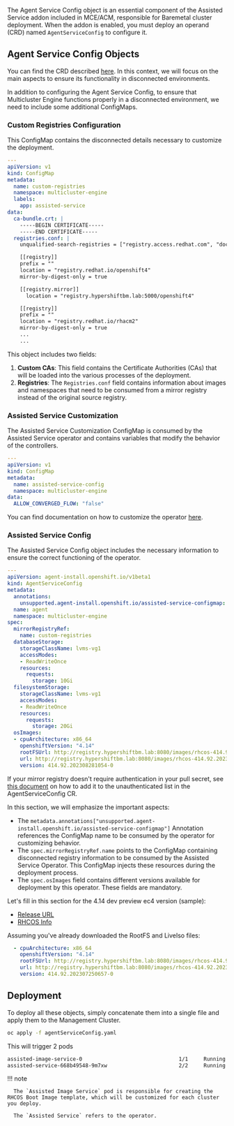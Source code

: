 The Agent Service Config object is an essential component of the Assisted Service addon included in MCE/ACM, responsible for Baremetal cluster deployment. When the addon is enabled, you must deploy an operand (CRD) named `AgentServiceConfig` to configure it.

## Agent Service Config Objects

You can find the CRD described [here](https://github.com/openshift/assisted-service/blob/master/docs/operator.md#creating-an-agentserviceconfig-resource). In this context, we will focus on the main aspects to ensure its functionality in disconnected environments.

In addition to configuring the Agent Service Config, to ensure that Multicluster Engine functions properly in a disconnected environment, we need to include some additional ConfigMaps.

### Custom Registries Configuration

This ConfigMap contains the disconnected details necessary to customize the deployment.


```yaml
---
apiVersion: v1
kind: ConfigMap
metadata:
  name: custom-registries
  namespace: multicluster-engine
  labels:
    app: assisted-service
data:
  ca-bundle.crt: |
    -----BEGIN CERTIFICATE-----
    -----END CERTIFICATE-----
  registries.conf: |
    unqualified-search-registries = ["registry.access.redhat.com", "docker.io"]

    [[registry]]
    prefix = ""
    location = "registry.redhat.io/openshift4"
    mirror-by-digest-only = true

    [[registry.mirror]]
      location = "registry.hypershiftbm.lab:5000/openshift4"

    [[registry]]
    prefix = ""
    location = "registry.redhat.io/rhacm2"
    mirror-by-digest-only = true
    ...
    ...
```

This object includes two fields:

1. **Custom CAs**: This field contains the Certificate Authorities (CAs) that will be loaded into the various processes of the deployment.
2. **Registries**: The `Registries.conf` field contains information about images and namespaces that need to be consumed from a mirror registry instead of the original source registry.

### Assisted Service Customization

The Assisted Service Customization ConfigMap is consumed by the Assisted Service operator and contains variables that modify the behavior of the controllers.


```yaml
---
apiVersion: v1
kind: ConfigMap
metadata:
  name: assisted-service-config
  namespace: multicluster-engine
data:
  ALLOW_CONVERGED_FLOW: "false"
```

You can find documentation on how to customize the operator [here](https://github.com/openshift/assisted-service/blob/master/docs/operator.md#specifying-environmental-variables-via-configmap).

### Assisted Service Config

The Assisted Service Config object includes the necessary information to ensure the correct functioning of the operator.

```yaml
---
apiVersion: agent-install.openshift.io/v1beta1
kind: AgentServiceConfig
metadata:
  annotations:
    unsupported.agent-install.openshift.io/assisted-service-configmap: assisted-service-config
  name: agent
  namespace: multicluster-engine
spec:
  mirrorRegistryRef:
    name: custom-registries
  databaseStorage:
    storageClassName: lvms-vg1
    accessModes:
    - ReadWriteOnce
    resources:
      requests:
        storage: 10Gi
  filesystemStorage:
    storageClassName: lvms-vg1
    accessModes:
    - ReadWriteOnce
    resources:
      requests:
        storage: 20Gi
  osImages:
  - cpuArchitecture: x86_64
    openshiftVersion: "4.14"
    rootFSUrl: http://registry.hypershiftbm.lab:8080/images/rhcos-414.92.202308281054-0-live-rootfs.x86_64.img
    url: http://registry.hypershiftbm.lab:8080/images/rhcos-414.92.202308281054-0-live.x86_64.iso
    version: 414.92.202308281054-0
```

If your mirror registry doesn't require authentication in your pull secret, see [this document](https://github.com/openshift/assisted-service/blob/master/docs/operator.md#image-registries-without-authentication) on how to add it to the unauthenticated list in the AgentServiceConfig CR.

In this section, we will emphasize the important aspects:

- The `metadata.annotations["unsupported.agent-install.openshift.io/assisted-service-configmap"]` Annotation references the ConfigMap name to be consumed by the operator for customizing behavior.
- The `spec.mirrorRegistryRef.name` points to the ConfigMap containing disconnected registry information to be consumed by the Assisted Service Operator. This ConfigMap injects these resources during the deployment process.
- The `spec.osImages` field contains different versions available for deployment by this operator. These fields are mandatory.

Let's fill in this section for the 4.14 dev preview ec4 version (sample):

- [Release URL](https://amd64.ocp.releases.ci.openshift.org/releasestream/4-dev-preview/release/4.14.0-ec.4)
- [RHCOS Info](https://releases-rhcos-art.apps.ocp-virt.prod.psi.redhat.com/?arch=x86_64&release=414.92.202307250657-0&stream=prod%2Fstreams%2F4.14-9.2#414.92.202307250657-0)

Assuming you've already downloaded the RootFS and LiveIso files:

```yaml
  - cpuArchitecture: x86_64
    openshiftVersion: "4.14"
    rootFSUrl: http://registry.hypershiftbm.lab:8080/images/rhcos-414.92.202309101331-0-live-rootfs.x86_64.img
    url: http://registry.hypershiftbm.lab:8080/images/rhcos-414.92.202309101331-0-live.x86_64.iso
    version: 414.92.202307250657-0
```

## Deployment

To deploy all these objects, simply concatenate them into a single file and apply them to the Management Cluster.

```bash
oc apply -f agentServiceConfig.yaml
```

This will trigger 2 pods

```bash
assisted-image-service-0                               1/1     Running   2             11d
assisted-service-668b49548-9m7xw                       2/2     Running   5             11d
```

!!! note

      The `Assisted Image Service` pod is responsible for creating the RHCOS Boot Image template, which will be customized for each cluster you deploy.

      The `Assisted Service` refers to the operator.
